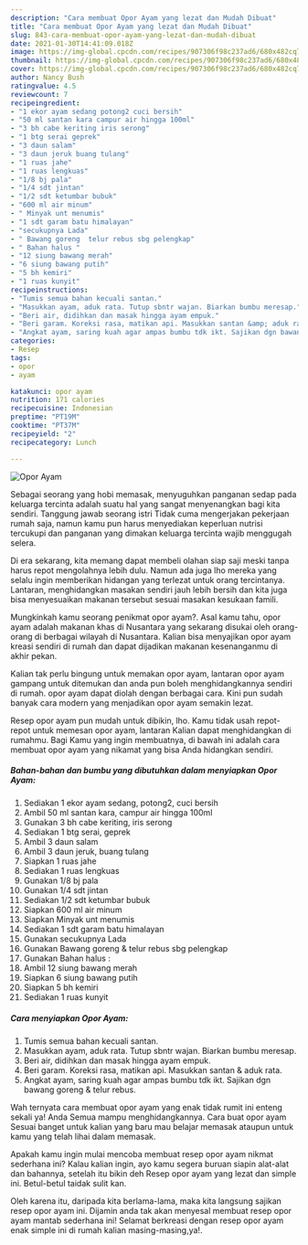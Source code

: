 ```yaml
---
description: "Cara membuat Opor Ayam yang lezat dan Mudah Dibuat"
title: "Cara membuat Opor Ayam yang lezat dan Mudah Dibuat"
slug: 843-cara-membuat-opor-ayam-yang-lezat-dan-mudah-dibuat
date: 2021-01-30T14:41:09.018Z
image: https://img-global.cpcdn.com/recipes/907306f98c237ad6/680x482cq70/opor-ayam-foto-resep-utama.jpg
thumbnail: https://img-global.cpcdn.com/recipes/907306f98c237ad6/680x482cq70/opor-ayam-foto-resep-utama.jpg
cover: https://img-global.cpcdn.com/recipes/907306f98c237ad6/680x482cq70/opor-ayam-foto-resep-utama.jpg
author: Nancy Bush
ratingvalue: 4.5
reviewcount: 7
recipeingredient:
- "1 ekor ayam sedang potong2 cuci bersih"
- "50 ml santan kara campur air hingga 100ml"
- "3 bh cabe keriting iris serong"
- "1 btg serai geprek"
- "3 daun salam"
- "3 daun jeruk buang tulang"
- "1 ruas jahe"
- "1 ruas lengkuas"
- "1/8 bj pala"
- "1/4 sdt jintan"
- "1/2 sdt ketumbar bubuk"
- "600 ml air minum"
- " Minyak unt menumis"
- "1 sdt garam batu himalayan"
- "secukupnya Lada"
- " Bawang goreng  telur rebus sbg pelengkap"
- " Bahan halus "
- "12 siung bawang merah"
- "6 siung bawang putih"
- "5 bh kemiri"
- "1 ruas kunyit"
recipeinstructions:
- "Tumis semua bahan kecuali santan."
- "Masukkan ayam, aduk rata. Tutup sbntr wajan. Biarkan bumbu meresap."
- "Beri air, didihkan dan masak hingga ayam empuk."
- "Beri garam. Koreksi rasa, matikan api. Masukkan santan &amp; aduk rata."
- "Angkat ayam, saring kuah agar ampas bumbu tdk ikt. Sajikan dgn bawang goreng &amp; telur rebus."
categories:
- Resep
tags:
- opor
- ayam

katakunci: opor ayam 
nutrition: 171 calories
recipecuisine: Indonesian
preptime: "PT19M"
cooktime: "PT37M"
recipeyield: "2"
recipecategory: Lunch

---
```



![Opor Ayam](https://img-global.cpcdn.com/recipes/907306f98c237ad6/680x482cq70/opor-ayam-foto-resep-utama.jpg)

Sebagai seorang yang hobi memasak, menyuguhkan panganan sedap pada keluarga tercinta adalah suatu hal yang sangat menyenangkan bagi kita sendiri. Tanggung jawab seorang istri Tidak cuma mengerjakan pekerjaan rumah saja, namun kamu pun harus menyediakan keperluan nutrisi tercukupi dan panganan yang dimakan keluarga tercinta wajib menggugah selera.

Di era  sekarang, kita memang dapat membeli olahan siap saji meski tanpa harus repot mengolahnya lebih dulu. Namun ada juga lho mereka yang selalu ingin memberikan hidangan yang terlezat untuk orang tercintanya. Lantaran, menghidangkan masakan sendiri jauh lebih bersih dan kita juga bisa menyesuaikan makanan tersebut sesuai masakan kesukaan famili. 



Mungkinkah kamu seorang penikmat opor ayam?. Asal kamu tahu, opor ayam adalah makanan khas di Nusantara yang sekarang disukai oleh orang-orang di berbagai wilayah di Nusantara. Kalian bisa menyajikan opor ayam kreasi sendiri di rumah dan dapat dijadikan makanan kesenanganmu di akhir pekan.

Kalian tak perlu bingung untuk memakan opor ayam, lantaran opor ayam gampang untuk ditemukan dan anda pun boleh menghidangkannya sendiri di rumah. opor ayam dapat diolah dengan berbagai cara. Kini pun sudah banyak cara modern yang menjadikan opor ayam semakin lezat.

Resep opor ayam pun mudah untuk dibikin, lho. Kamu tidak usah repot-repot untuk memesan opor ayam, lantaran Kalian dapat menghidangkan di rumahmu. Bagi Kamu yang ingin membuatnya, di bawah ini adalah cara membuat opor ayam yang nikamat yang bisa Anda hidangkan sendiri.

<!--inarticleads1-->

##### Bahan-bahan dan bumbu yang dibutuhkan dalam menyiapkan Opor Ayam:

1. Sediakan 1 ekor ayam sedang, potong2, cuci bersih
1. Ambil 50 ml santan kara, campur air hingga 100ml
1. Gunakan 3 bh cabe keriting, iris serong
1. Sediakan 1 btg serai, geprek
1. Ambil 3 daun salam
1. Ambil 3 daun jeruk, buang tulang
1. Siapkan 1 ruas jahe
1. Sediakan 1 ruas lengkuas
1. Gunakan 1/8 bj pala
1. Gunakan 1/4 sdt jintan
1. Sediakan 1/2 sdt ketumbar bubuk
1. Siapkan 600 ml air minum
1. Siapkan  Minyak unt menumis
1. Sediakan 1 sdt garam batu himalayan
1. Gunakan secukupnya Lada
1. Gunakan  Bawang goreng &amp; telur rebus sbg pelengkap
1. Gunakan  Bahan halus :
1. Ambil 12 siung bawang merah
1. Siapkan 6 siung bawang putih
1. Siapkan 5 bh kemiri
1. Sediakan 1 ruas kunyit




<!--inarticleads2-->

##### Cara menyiapkan Opor Ayam:

1. Tumis semua bahan kecuali santan.
1. Masukkan ayam, aduk rata. Tutup sbntr wajan. Biarkan bumbu meresap.
1. Beri air, didihkan dan masak hingga ayam empuk.
1. Beri garam. Koreksi rasa, matikan api. Masukkan santan &amp; aduk rata.
1. Angkat ayam, saring kuah agar ampas bumbu tdk ikt. Sajikan dgn bawang goreng &amp; telur rebus.




Wah ternyata cara membuat opor ayam yang enak tidak rumit ini enteng sekali ya! Anda Semua mampu menghidangkannya. Cara buat opor ayam Sesuai banget untuk kalian yang baru mau belajar memasak ataupun untuk kamu yang telah lihai dalam memasak.

Apakah kamu ingin mulai mencoba membuat resep opor ayam nikmat sederhana ini? Kalau kalian ingin, ayo kamu segera buruan siapin alat-alat dan bahannya, setelah itu bikin deh Resep opor ayam yang lezat dan simple ini. Betul-betul taidak sulit kan. 

Oleh karena itu, daripada kita berlama-lama, maka kita langsung sajikan resep opor ayam ini. Dijamin anda tak akan menyesal membuat resep opor ayam mantab sederhana ini! Selamat berkreasi dengan resep opor ayam enak simple ini di rumah kalian masing-masing,ya!.

